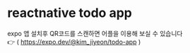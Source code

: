 # reactnative todo app
expo 앱 설치후 QR코드를 스캔하면 어플을 이용해 보실 수 있습니다 <br/>
👉 ( https://expo.dev/@kim_jiyeon/todo-app )
